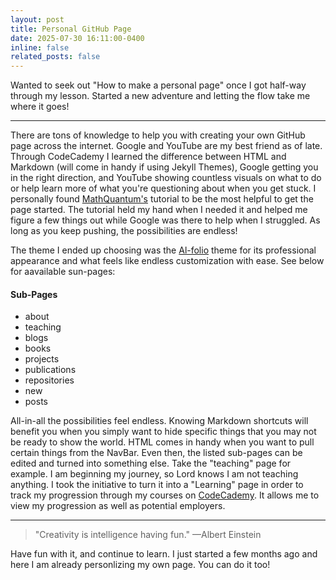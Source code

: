 ```yaml
---
layout: post
title: Personal GitHub Page
date: 2025-07-30 16:11:00-0400
inline: false
related_posts: false
---
```


Wanted to seek out "How to make a personal page" once I got half-way through my lesson. Started a new adventure and letting the flow take me where it goes!

---

There are tons of knowledge to help you with creating your own GitHub page across the internet. Google and YouTube are my best friend as of late. Through CodeCademy I learned the difference between HTML and Markdown (will come in handy if using Jekyll Themes), Google getting you in the right direction, and YouTube showing countless visuals on what to do or help learn more of what you're questioning about when you get stuck. I personally found  <a href="https://www.youtube.com/watch?v=wFOdDg-Elbg">MathQuantum's</a> tutorial to be the most helpful to get the page started. The tutorial held my hand when I needed it and helped me figure a few things out while Google was there to help when I struggled. As long as you keep pushing, the possibilities are endless!

The theme I ended up choosing was the <a href="https://github.com/alshedivat/al-folio">Al-folio</a> theme for its professional appearance and what feels like endless customization with ease.
See below for aavailable sun-pages:


#### Sub-Pages

<ul>
    <li>about</li>
    <li>teaching</li>
    <li>blogs</li>
    <li>books</li>
    <li>projects</li>
    <li>publications</li>
    <li>repositories</li>
    <li>new</li>
    <li>posts</li>
</ul>

All-in-all the possibilities feel endless. Knowing Markdown shortcuts will benefit you when you simply want to hide specific things that you may not be ready to show the world. HTML comes in handy when you want to pull certain things from the NavBar. Even then, the listed sub-pages can be edited and turned into something else. 
Take the "teaching" page for example. I am beginning my journey, so Lord knows I am not teaching anything. I took the initiative to turn it into a "Learning" page in order to track my progression through my courses on <a href="https://www.codecademy.com/">CodeCademy</a>. It allows me to view my progression as well as potential employers.

---

> "Creativity is intelligence having fun."
> —Albert Einstein

Have fun with it, and continue to learn. I just started a few months ago and here I am already personlizing my own page. You can do it too!
